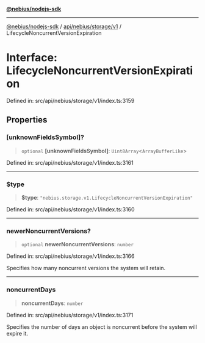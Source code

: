 [**@nebius/nodejs-sdk**](../../../../../README.md)

---

[@nebius/nodejs-sdk](../../../../../README.md) / [api/nebius/storage/v1](../README.md) / LifecycleNoncurrentVersionExpiration

# Interface: LifecycleNoncurrentVersionExpiration

Defined in: src/api/nebius/storage/v1/index.ts:3159

## Properties

### \[unknownFieldsSymbol\]?

> `optional` **\[unknownFieldsSymbol\]**: `Uint8Array`\<`ArrayBufferLike`\>

Defined in: src/api/nebius/storage/v1/index.ts:3161

---

### $type

> **$type**: `"nebius.storage.v1.LifecycleNoncurrentVersionExpiration"`

Defined in: src/api/nebius/storage/v1/index.ts:3160

---

### newerNoncurrentVersions?

> `optional` **newerNoncurrentVersions**: `number`

Defined in: src/api/nebius/storage/v1/index.ts:3166

Specifies how many noncurrent versions the system will retain.

---

### noncurrentDays

> **noncurrentDays**: `number`

Defined in: src/api/nebius/storage/v1/index.ts:3171

Specifies the number of days an object is noncurrent before the system will expire it.
